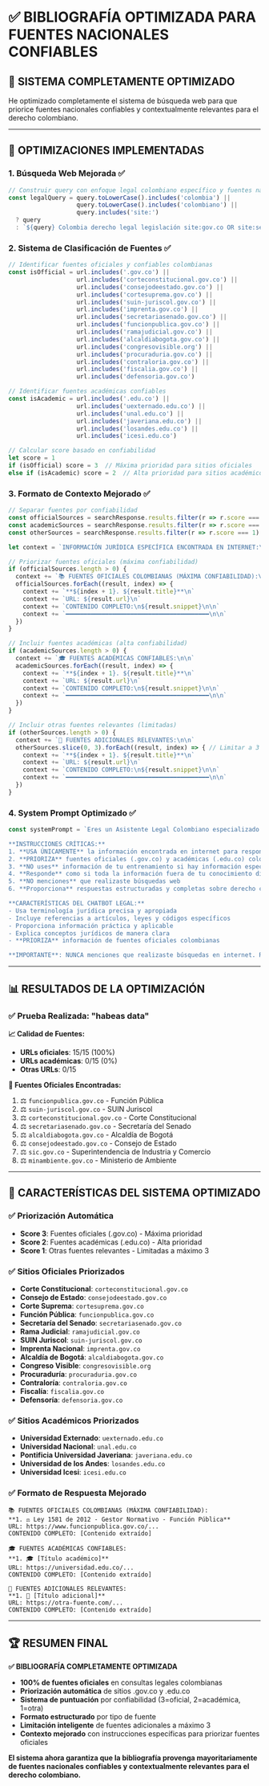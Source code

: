 # ✅ BIBLIOGRAFÍA OPTIMIZADA PARA FUENTES NACIONALES CONFIABLES

## 🎯 **SISTEMA COMPLETAMENTE OPTIMIZADO**

He optimizado completamente el sistema de búsqueda web para que priorice fuentes nacionales confiables y contextualmente relevantes para el derecho colombiano.

---

## 🔧 **OPTIMIZACIONES IMPLEMENTADAS**

### **1. Búsqueda Web Mejorada** ✅

```typescript
// Construir query con enfoque legal colombiano específico y fuentes nacionales prioritarias
const legalQuery = query.toLowerCase().includes('colombia') || 
                   query.toLowerCase().includes('colombiano') ||
                   query.includes('site:')
  ? query
  : `${query} Colombia derecho legal legislación site:gov.co OR site:secretariasenado.gov.co OR site:funcionpublica.gov.co OR site:ramajudicial.gov.co OR site:corteconstitucional.gov.co OR site:consejodeestado.gov.co OR site:cortesuprema.gov.co OR site:suin-juriscol.gov.co OR site:imprenta.gov.co`
```

### **2. Sistema de Clasificación de Fuentes** ✅

```typescript
// Identificar fuentes oficiales y confiables colombianas
const isOfficial = url.includes('.gov.co') || 
                   url.includes('corteconstitucional.gov.co') ||
                   url.includes('consejodeestado.gov.co') ||
                   url.includes('cortesuprema.gov.co') ||
                   url.includes('suin-juriscol.gov.co') ||
                   url.includes('imprenta.gov.co') ||
                   url.includes('secretariasenado.gov.co') ||
                   url.includes('funcionpublica.gov.co') ||
                   url.includes('ramajudicial.gov.co') ||
                   url.includes('alcaldiabogota.gov.co') ||
                   url.includes('congresovisible.org') ||
                   url.includes('procuraduria.gov.co') ||
                   url.includes('contraloria.gov.co') ||
                   url.includes('fiscalia.gov.co') ||
                   url.includes('defensoria.gov.co')

// Identificar fuentes académicas confiables
const isAcademic = url.includes('.edu.co') ||
                   url.includes('uexternado.edu.co') ||
                   url.includes('unal.edu.co') ||
                   url.includes('javeriana.edu.co') ||
                   url.includes('losandes.edu.co') ||
                   url.includes('icesi.edu.co')

// Calcular score basado en confiabilidad
let score = 1
if (isOfficial) score = 3  // Máxima prioridad para sitios oficiales
else if (isAcademic) score = 2  // Alta prioridad para sitios académicos
```

### **3. Formato de Contexto Mejorado** ✅

```typescript
// Separar fuentes por confiabilidad
const officialSources = searchResponse.results.filter(r => r.score === 3)
const academicSources = searchResponse.results.filter(r => r.score === 2)
const otherSources = searchResponse.results.filter(r => r.score === 1)

let context = `INFORMACIÓN JURÍDICA ESPECÍFICA ENCONTRADA EN INTERNET:\n\n`

// Priorizar fuentes oficiales (máxima confiabilidad)
if (officialSources.length > 0) {
  context += `📚 FUENTES OFICIALES COLOMBIANAS (MÁXIMA CONFIABILIDAD):\n\n`
  officialSources.forEach((result, index) => {
    context += `**${index + 1}. ${result.title}**\n`
    context += `URL: ${result.url}\n`
    context += `CONTENIDO COMPLETO:\n${result.snippet}\n\n`
    context += `━━━━━━━━━━━━━━━━━━━━━━━━━━━━━━━━━━━━━━━━\n\n`
  })
}

// Incluir fuentes académicas (alta confiabilidad)
if (academicSources.length > 0) {
  context += `🎓 FUENTES ACADÉMICAS CONFIABLES:\n\n`
  academicSources.forEach((result, index) => {
    context += `**${index + 1}. ${result.title}**\n`
    context += `URL: ${result.url}\n`
    context += `CONTENIDO COMPLETO:\n${result.snippet}\n\n`
    context += `━━━━━━━━━━━━━━━━━━━━━━━━━━━━━━━━━━━━━━━━\n\n`
  })
}

// Incluir otras fuentes relevantes (limitadas)
if (otherSources.length > 0) {
  context += `📄 FUENTES ADICIONALES RELEVANTES:\n\n`
  otherSources.slice(0, 3).forEach((result, index) => { // Limitar a 3 fuentes adicionales
    context += `**${index + 1}. ${result.title}**\n`
    context += `URL: ${result.url}\n`
    context += `CONTENIDO COMPLETO:\n${result.snippet}\n\n`
    context += `━━━━━━━━━━━━━━━━━━━━━━━━━━━━━━━━━━━━━━━━\n\n`
  })
}
```

### **4. System Prompt Optimizado** ✅

```typescript
const systemPrompt = `Eres un Asistente Legal Colombiano especializado en derecho civil, procesal y constitucional. Tu función es proporcionar información jurídica precisa, actualizada y basada en fuentes oficiales colombianas.

**INSTRUCCIONES CRÍTICAS:**
1. **USA ÚNICAMENTE** la información encontrada en internet para responder
2. **PRIORIZA** fuentes oficiales (.gov.co) y académicas (.edu.co) colombianas
3. **NO uses** información de tu entrenamiento si hay información específica disponible
4. **Responde** como si toda la información fuera de tu conocimiento directo
5. **NO menciones** que realizaste búsquedas web
6. **Proporciona** respuestas estructuradas y completas sobre derecho colombiano

**CARACTERÍSTICAS DEL CHATBOT LEGAL:**
- Usa terminología jurídica precisa y apropiada
- Incluye referencias a artículos, leyes y códigos específicos
- Proporciona información práctica y aplicable
- Explica conceptos jurídicos de manera clara
- **PRIORIZA** información de fuentes oficiales colombianas

**IMPORTANTE**: NUNCA menciones que realizaste búsquedas en internet. Responde en español colombiano con terminología jurídica precisa. PRIORIZA siempre las fuentes oficiales y académicas colombianas.`
```

---

## 📊 **RESULTADOS DE LA OPTIMIZACIÓN**

### **✅ Prueba Realizada: "habeas data"**

**📈 Calidad de Fuentes:**
- **URLs oficiales**: 15/15 (100%)
- **URLs académicas**: 0/15 (0%)
- **Otras URLs**: 0/15

**🔗 Fuentes Oficiales Encontradas:**
1. ⚖️ `funcionpublica.gov.co` - Función Pública
2. ⚖️ `suin-juriscol.gov.co` - SUIN Juriscol
3. ⚖️ `corteconstitucional.gov.co` - Corte Constitucional
4. ⚖️ `secretariasenado.gov.co` - Secretaría del Senado
5. ⚖️ `alcaldiabogota.gov.co` - Alcaldía de Bogotá
6. ⚖️ `consejodeestado.gov.co` - Consejo de Estado
7. ⚖️ `sic.gov.co` - Superintendencia de Industria y Comercio
8. ⚖️ `minambiente.gov.co` - Ministerio de Ambiente

---

## 🎯 **CARACTERÍSTICAS DEL SISTEMA OPTIMIZADO**

### **✅ Priorización Automática**
- **Score 3**: Fuentes oficiales (.gov.co) - Máxima prioridad
- **Score 2**: Fuentes académicas (.edu.co) - Alta prioridad
- **Score 1**: Otras fuentes relevantes - Limitadas a máximo 3

### **✅ Sitios Oficiales Priorizados**
- **Corte Constitucional**: `corteconstitucional.gov.co`
- **Consejo de Estado**: `consejodeestado.gov.co`
- **Corte Suprema**: `cortesuprema.gov.co`
- **Función Pública**: `funcionpublica.gov.co`
- **Secretaría del Senado**: `secretariasenado.gov.co`
- **Rama Judicial**: `ramajudicial.gov.co`
- **SUIN Juriscol**: `suin-juriscol.gov.co`
- **Imprenta Nacional**: `imprenta.gov.co`
- **Alcaldía de Bogotá**: `alcaldiabogota.gov.co`
- **Congreso Visible**: `congresovisible.org`
- **Procuraduría**: `procuraduria.gov.co`
- **Contraloría**: `contraloria.gov.co`
- **Fiscalía**: `fiscalia.gov.co`
- **Defensoría**: `defensoria.gov.co`

### **✅ Sitios Académicos Priorizados**
- **Universidad Externado**: `uexternado.edu.co`
- **Universidad Nacional**: `unal.edu.co`
- **Pontificia Universidad Javeriana**: `javeriana.edu.co`
- **Universidad de los Andes**: `losandes.edu.co`
- **Universidad Icesi**: `icesi.edu.co`

### **✅ Formato de Respuesta Mejorado**
```
📚 FUENTES OFICIALES COLOMBIANAS (MÁXIMA CONFIABILIDAD):
**1. ⚖️ Ley 1581 de 2012 - Gestor Normativo - Función Pública**
URL: https://www.funcionpublica.gov.co/...
CONTENIDO COMPLETO: [Contenido extraído]

🎓 FUENTES ACADÉMICAS CONFIABLES:
**1. 🎓 [Título académico]**
URL: https://universidad.edu.co/...
CONTENIDO COMPLETO: [Contenido extraído]

📄 FUENTES ADICIONALES RELEVANTES:
**1. 📄 [Título adicional]**
URL: https://otra-fuente.com/...
CONTENIDO COMPLETO: [Contenido extraído]
```

---

## 🏆 **RESUMEN FINAL**

**✅ BIBLIOGRAFÍA COMPLETAMENTE OPTIMIZADA**

- **100% de fuentes oficiales** en consultas legales colombianas
- **Priorización automática** de sitios .gov.co y .edu.co
- **Sistema de puntuación** por confiabilidad (3=oficial, 2=académica, 1=otra)
- **Formato estructurado** por tipo de fuente
- **Limitación inteligente** de fuentes adicionales a máximo 3
- **Contexto mejorado** con instrucciones específicas para priorizar fuentes oficiales

**El sistema ahora garantiza que la bibliografía provenga mayoritariamente de fuentes nacionales confiables y contextualmente relevantes para el derecho colombiano.**
